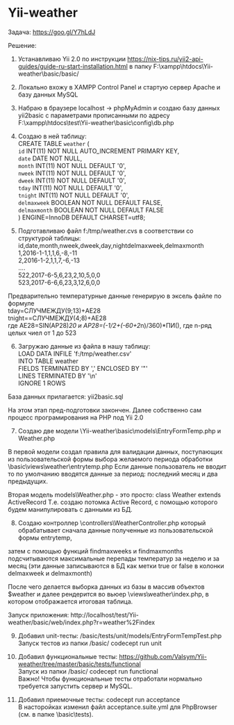 # Yii-weather

Задача: https://goo.gl/Y7hLdJ

Решение:

1. Устанавливаю Yii 2.0  по инструкции https://nix-tips.ru/yii2-api-guides/guide-ru-start-installation.html
в папку F:\xampp\htdocs\Yii-weather\basic\/basic/

2. Локально вхожу в XAMPP Control Panel и стартую сервер Apache и базу данных MySQL

3. Набраю в браузере localhost -> phpMyAdmin и создаю базу данных yii2basic с параметрами прописанными по адресу F:\xampp\htdocs\test\Yii-weather\basic\config\db.php

4. Создаю в ней таблицу:<br/>
CREATE TABLE `weather` (<br/>
  `id` INT(11) NOT NULL AUTO_INCREMENT PRIMARY KEY,<br/>
  `date` DATE NOT NULL,<br/>
  `month` INT(11) NOT NULL DEFAULT '0',<br/>
  `nweek` INT(11) NOT NULL DEFAULT '0',<br/>
  `dweek` INT(11) NOT NULL DEFAULT '0',<br/>
  `tday` INT(11) NOT NULL DEFAULT '0',<br/>
  `tnight` INT(11) NOT NULL DEFAULT '0',<br/>
  `delmaxweek` BOOLEAN NOT NULL DEFAULT FALSE,<br/>
  `delmaxmonth` BOOLEAN NOT NULL DEFAULT FALSE<br/>
) ENGINE=InnoDB DEFAULT CHARSET=utf8;

5. Подготавливаю файл f:/tmp/weather.cvs в соответствии со структурой таблицы:<br/>
id,date,month,nweek,dweek,day,nightdelmaxweek,delmaxmonth<br/>
1,2016-1-1,1,1,6,-8,-11<br/>
2,2016-1-2,1,1,7,-6,-13<br/>
....<br/>
522,2017-6-5,6,23,2,10,5,0,0<br/>
523,2017-6-6,6,23,3,12,6,0,0<br/>

Предварительно температурные данные генерирую в эксель файле по формуле <br/>
tday=СЛУЧМЕЖДУ(9;13)+AE28 <br/>
tnight==СЛУЧМЕЖДУ(4;8)+AE28<br/>
где AE28=SIN(AP28)*20 и AP28=(-1/2+(-60+2*n)/360)*ПИ(), где n-ряд целых чиел от 1 до 523<br/>

6. Загружаю данные из файла в нашу таблицу:<br/>
LOAD DATA INFILE 'f:/tmp/weather.csv'<br/>
INTO TABLE weather<br/>
FIELDS TERMINATED BY ',' ENCLOSED BY '"'<br/>
LINES TERMINATED BY '\n'<br/>
IGNORE 1 ROWS<br/>

База данных прилагается: yii2basic.sql

На этом этап пред-подготовки закончен. Далее собственно сам процесс програмирования на PHP под Yii 2.0

7. Создаю две модели \Yii-weather\basic\models\EntryFormTemp.php и Weather.php

В первой модели создал правила для валидации данных, поступающих из пользовательской формы выбора желаемого периода обработки \basic\views\weather\entrytemp.php Если данные пользователь не вводит то по умолчанию вводятся данные за период: последний месяц и два предыдущих. 

Вторая модель models\Weather.php - это просто: class Weather extends ActiveRecord 
Т.е. создаю потомка Active Record, с помощью которого будем манипулировать с данными из БД.

8. Создаю контроллер \controllers\WeatherController.php
который обрабатывает сначала данные полученные из пользовательской формы entrytemp,
 
затем с помощью функций findmaxweeks и findmaxmonths подсчитываются максимальные перепады температур за неделю и за месяц (эти данные записываются в БД как метки true or false в колонки delmaxweek и delmaxmonth)

После чего делается выборка данных из базы в массив объектов $weather и далее рендерится во вьюер \views\weather\index.php, в котором отображается итоговая таблица.

Запуск приложения: http://localhost/test/Yii-weather/basic/web/index.php?r=weather%2Findex

9. Добавил unit-тесты: /basic/tests/unit/models/EntryFormTempTest.php<br/>
Запуск тестов из папки /basic/  codecept run unit

10. Добавил функциональные тесты: https://github.com/Valsym/Yii-weather/tree/master/basic/tests/functional<br/>
Запуск из папки /basic/  codecept run functional<br/>
Важно! Чтобы функциональные тесты отработали нормально требуется запустить сервер и MySQL.

11. Добавил приемочные тесты: codecept run acceptance<br/>
В насторойках изменил файл acceptance.suite.yml для PhpBrowser (см. в папке \basic\tests).


